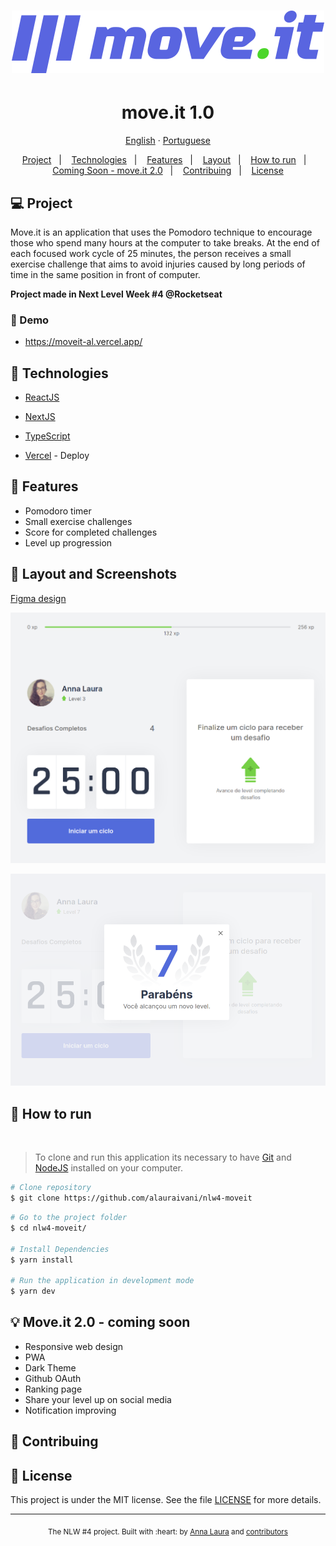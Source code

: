 <h1 align="center">
    <img alt="move.it" title="move.it" src=".github/logo-full.svg" />
</h1>

<h1 align="center" >move.it 1.0</h1>
<p align="center">
    <a href="README.md">English</a>
    ·
    <a href="README-pt.md">Portuguese</a>
 </p>

<p align="center">
  <a href="#computer-project">Project</a>&nbsp;&nbsp;&nbsp;|&nbsp;&nbsp;&nbsp;
  <a href="#rocket-technologies">Technologies</a>&nbsp;&nbsp;&nbsp;|&nbsp;&nbsp;&nbsp;
  <a href="#tada">Features</a>&nbsp;&nbsp;&nbsp;|&nbsp;&nbsp;&nbsp;
  <a href="#art">Layout</a>&nbsp;&nbsp;&nbsp;|&nbsp;&nbsp;&nbsp;
  <a href="#construction_worker-how-to-run">How to run</a>&nbsp;&nbsp;&nbsp;|&nbsp;&nbsp;&nbsp;
  <a href="#bulb">Coming Soon - move.it 2.0</a>&nbsp;&nbsp;&nbsp;|&nbsp;&nbsp;&nbsp;
  <a href="#handshake">Contribuing</a>&nbsp;&nbsp;&nbsp;|&nbsp;&nbsp;&nbsp;
  <a href="#closed_book-license">License</a>
</p>

## :computer: Project
Move.it is an application that uses the Pomodoro technique to encourage those who spend many hours at the computer to take breaks. At the end of each focused work cycle of 25 minutes, the person receives a small exercise challenge that aims to avoid injuries caused by long periods of time in the same position in front of computer.</br>

<strong>Project made in Next Level Week #4 @Rocketseat</strong>

### :eyes: Demo 

* https://moveit-al.vercel.app/
## :rocket: Technologies

* [ReactJS](https://reactjs.org/)
  
* [NextJS](https://nextjs.org/)

* [TypeScript](https://www.typescriptlang.org/)
  
* [Vercel](https://vercel.com/) - Deploy

## :tada: Features
* Pomodoro timer
* Small exercise challenges
* Score for completed challenges
* Level up progression

## :art: Layout and Screenshots

[Figma design](https://www.figma.com/file/D9nUtv8xVbuOl0pO9pf7Rz/Move.it-1.0-Copy-Copy?node-id=160%3A2761)

<p>
  <img alt="app screenshot" src=".github/challenge.png"/>
</p>
<p>
  <img alt="app screenshot" src=".github/levelup.png"/>
</p>

## :construction_worker: How to run
</br>

> To clone and run this application its necessary to have [Git](https://git-scm.com/) and [NodeJS](https://nodejs.org/en/) installed on your computer.

```bash
# Clone repository
$ git clone https://github.com/alauraivani/nlw4-moveit
```
```bash
# Go to the project folder
$ cd nlw4-moveit/

# Install Dependencies
$ yarn install

# Run the application in development mode
$ yarn dev
```

## :bulb: Move.it 2.0 - coming soon

* Responsive web design
* PWA
* Dark Theme
* Github OAuth
* Ranking page
* Share your level up on social media
* Notification improving
## :handshake: Contribuing

## :closed_book: License
This project is under the MIT license. See the file [LICENSE](LICENSE) for more details.

---
<div align="center">
  <sub>The NLW #4 project. Built with :heart: by
    <a href="https://github.com/alauraivani">Anna Laura</a> and
    <a href="https://github.com/alauraivani/nlw4-moveit/graphs/contributors">
      contributors
    </a>
  </sub>
</div>




